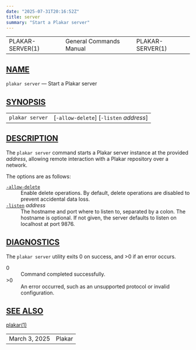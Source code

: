 ```yaml
---
date: "2025-07-31T20:16:52Z"
title: server
summary: "Start a Plakar server"
---
```

<table class="head">
  <tr>
    <td class="head-ltitle">PLAKAR-SERVER(1)</td>
    <td class="head-vol">General Commands Manual</td>
    <td class="head-rtitle">PLAKAR-SERVER(1)</td>
  </tr>
</table>
<div class="manual-text">
<section class="Sh">
<h1 class="Sh" id="NAME"><a class="permalink" href="#NAME">NAME</a></h1>
<p class="Pp"><code class="Nm">plakar server</code> &#x2014;
    <span class="Nd">Start a Plakar server</span></p>
</section>
<section class="Sh">
<h1 class="Sh" id="SYNOPSIS"><a class="permalink" href="#SYNOPSIS">SYNOPSIS</a></h1>
<table class="Nm">
  <tr>
    <td><code class="Nm">plakar server</code></td>
    <td>[<code class="Fl">-allow-delete</code>] [<code class="Fl">-listen</code>
      <var class="Ar">address</var>]</td>
  </tr>
</table>
</section>
<section class="Sh">
<h1 class="Sh" id="DESCRIPTION"><a class="permalink" href="#DESCRIPTION">DESCRIPTION</a></h1>
<p class="Pp">The <code class="Nm">plakar server</code> command starts a Plakar
    server instance at the provided <var class="Ar">address</var>, allowing
    remote interaction with a Plakar repository over a network.</p>
<p class="Pp">The options are as follows:</p>
<dl class="Bl-tag">
  <dt id="allow-delete"><a class="permalink" href="#allow-delete"><code class="Fl">-allow-delete</code></a></dt>
  <dd>Enable delete operations. By default, delete operations are disabled to
      prevent accidental data loss.</dd>
  <dt id="listen"><a class="permalink" href="#listen"><code class="Fl">-listen</code></a>
    <var class="Ar">address</var></dt>
  <dd>The hostname and port where to listen to, separated by a colon. The
      hostname is optional. If not given, the server defaults to listen on
      localhost at port 9876.</dd>
</dl>
</section>
<section class="Sh">
<h1 class="Sh" id="DIAGNOSTICS"><a class="permalink" href="#DIAGNOSTICS">DIAGNOSTICS</a></h1>
<p class="Pp">The <code class="Nm">plakar server</code> utility exits&#x00A0;0
    on success, and&#x00A0;&gt;0 if an error occurs.</p>
<dl class="Bl-tag">
  <dt>0</dt>
  <dd>Command completed successfully.</dd>
  <dt>&gt;0</dt>
  <dd>An error occurred, such as an unsupported protocol or invalid
      configuration.</dd>
</dl>
</section>
<section class="Sh">
<h1 class="Sh" id="SEE_ALSO"><a class="permalink" href="#SEE_ALSO">SEE
  ALSO</a></h1>
<p class="Pp"><a class="Xr" href="../plakar/">plakar(1)</a></p>
</section>
</div>
<table class="foot">
  <tr>
    <td class="foot-date">March 3, 2025</td>
    <td class="foot-os">Plakar</td>
  </tr>
</table>
